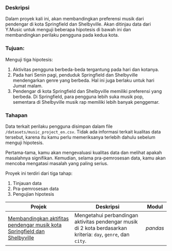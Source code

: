 ### Deskripsi
Dalam proyek kali ini, akan membandingkan preferensi musik dari pendengar di kota Springfield dan Shelbyville. Akan ditinjau data dari Y.Music untuk menguji beberapa hipotesis di bawah ini dan membandingkan perilaku pengguna pada kedua kota.

### Tujuan: 
Menguji tiga hipotesis:
1. Aktivitas pengguna berbeda-beda tergantung pada hari dan kotanya.
2. Pada hari Senin pagi, penduduk Springfield dan Shelbyville mendengarkan genre yang berbeda. Hal ini juga berlaku untuk hari Jumat malam.
3. Pendengar di kota Springfield dan Shelbyville memiliki preferensi yang berbeda. Di Springfield, para pengguna lebih suka musik pop, sementara di Shelbyville musik rap memiliki lebih banyak penggemar.

### Tahapan
Data terkait perilaku pengguna disimpan dalam file `/datasets/music_project_en.csv`. Tidak ada informasi terkait kualitas data tersebut, karena itu kamu perlu memeriksanya terlebih dahulu sebelum menguji hipotesis.

Pertama-tama, kamu akan mengevaluasi kualitas data dan melihat apakah masalahnya signifikan. Kemudian, selama pra-pemrosesan data, kamu akan mencoba mengatasi masalah yang paling serius.
 
Proyek ini terdiri dari tiga tahap:
 1. Tinjauan data
 2. Pra-pemrosesan data
 3. Pengujian hipotesis

| Projek | Deskripsi | Modul |
| ------- | ------- | ------- |
| [Membandingkan aktifitas pendengar musik kota Springfield dan Shelbyville]([https://github.com/](https://github.com/vikrayudha/Project_TripleTen/blob/main/Project%2001%20-%20Membandingkan%20Aktivitas%20Musik%202%20Kota/Project_1.ipynb)) | Mengetahui perbandingan aktivitas pendengar musik di 2 kota berdasarkan kriteria: `day`, `genre`, dan `city`. | *pandas* |
